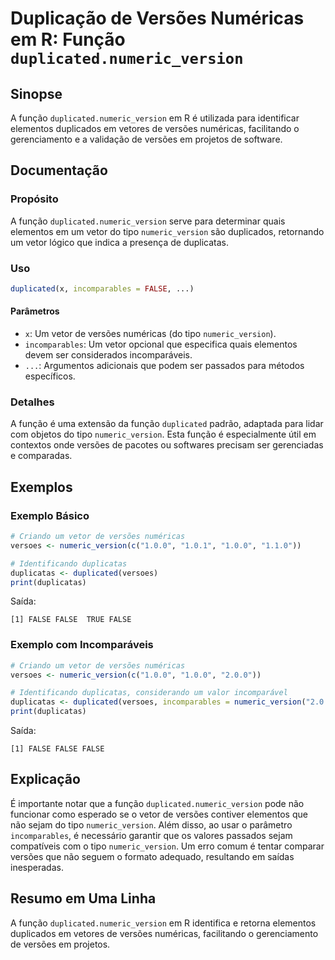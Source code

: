 <!--
Meta Description: # Duplicação de Versões Numéricas em R: Função `duplicated.numeric_version` ## Sinopse A função `duplicated.numeric_version` em R é utilizada para ide...
Meta Keywords: numeric_version, versões, duplicated, função, vetor
-->

# Duplicação de Versões Numéricas em R: Função `duplicated.numeric_version`

## Sinopse
A função `duplicated.numeric_version` em R é utilizada para identificar elementos duplicados em vetores de versões numéricas, facilitando o gerenciamento e a validação de versões em projetos de software.

## Documentação
### Propósito
A função `duplicated.numeric_version` serve para determinar quais elementos em um vetor do tipo `numeric_version` são duplicados, retornando um vetor lógico que indica a presença de duplicatas.

### Uso
```R
duplicated(x, incomparables = FALSE, ...)
```

#### Parâmetros
- `x`: Um vetor de versões numéricas (do tipo `numeric_version`).
- `incomparables`: Um vetor opcional que especifica quais elementos devem ser considerados incomparáveis.
- `...`: Argumentos adicionais que podem ser passados para métodos específicos.

### Detalhes
A função é uma extensão da função `duplicated` padrão, adaptada para lidar com objetos do tipo `numeric_version`. Esta função é especialmente útil em contextos onde versões de pacotes ou softwares precisam ser gerenciadas e comparadas.

## Exemplos
### Exemplo Básico
```R
# Criando um vetor de versões numéricas
versoes <- numeric_version(c("1.0.0", "1.0.1", "1.0.0", "1.1.0"))

# Identificando duplicatas
duplicatas <- duplicated(versoes)
print(duplicatas)
```
Saída:
```
[1] FALSE FALSE  TRUE FALSE
```

### Exemplo com Incomparáveis
```R
# Criando um vetor de versões numéricas
versoes <- numeric_version(c("1.0.0", "1.0.0", "2.0.0"))

# Identificando duplicatas, considerando um valor incomparável
duplicatas <- duplicated(versoes, incomparables = numeric_version("2.0.0"))
print(duplicatas)
```
Saída:
```
[1] FALSE FALSE FALSE
```

## Explicação
É importante notar que a função `duplicated.numeric_version` pode não funcionar como esperado se o vetor de versões contiver elementos que não sejam do tipo `numeric_version`. Além disso, ao usar o parâmetro `incomparables`, é necessário garantir que os valores passados sejam compatíveis com o tipo `numeric_version`. Um erro comum é tentar comparar versões que não seguem o formato adequado, resultando em saídas inesperadas.

## Resumo em Uma Linha
A função `duplicated.numeric_version` em R identifica e retorna elementos duplicados em vetores de versões numéricas, facilitando o gerenciamento de versões em projetos.